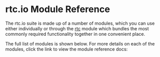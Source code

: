 # rtc.io Module Reference

The rtc.io suite is made up of a number of modules, which you can use either
individually or through the [rtc](/module-rtc.html) module which bundles
the most commonly required functionality together in one convenient place.

The full list of modules is shown below.  For more details on each of the
modules, click the link to view the module reference docs:

